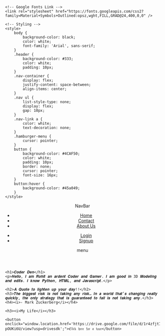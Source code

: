 <!DOCTYPE html>
<html lang="en">
<head>
    <meta charset="UTF-8">
    <meta name="viewport" content="width=device-width, initial-scale=1.0">
    <title>Coder Den</title>

    <!-- Google Fonts Link -->
    <link rel="stylesheet" href="https://fonts.googleapis.com/css2?family=Material+Symbols+Outlined:opsz,wght,FILL,GRAD@24,400,0,0" />
    
    <!-- Styling -->
    <style>
        body {
            background-color: black;
            color: white;
            font-family: 'Arial', sans-serif;
        }
        .header {
            background-color: #333;
            color: white;
            padding: 10px;
        }
        .nav-container {
            display: flex;
            justify-content: space-between;
            align-items: center;
        }
        .nav ul {
            list-style-type: none;
            display: flex;
            gap: 10px;
        }
        .nav-link a {
            color: white;
            text-decoration: none;
        }
        .hamburger-menu {
            cursor: pointer;
        }
        button {
            background-color: #4CAF50;
            color: white;
            padding: 10px;
            border: none;
            cursor: pointer;
            font-size: 16px;
        }
        button:hover {
            background-color: #45a049;
        }
    </style>
</head>

<body>
    <header class="header">
        <div class="nav-container">
            <span class="logo">NavBar</span>
            <nav class="nav">
                <ul class="nav--ul__one">
                    <li class="nav-link"><a href="#">Home</a></li>
                    <li class="nav-link"><a href="#">Contact</a></li>
                    <li class="nav-link"><a href="#">About Us</a></li>
                </ul>
                <ul class="nav--ul__two">
                    <li class="nav-link"><a href="#">Login</a></li>
                    <li class="nav-link"><a href="#">Signup</a></li>
                </ul>
            </nav>
            <span class="hamburger-menu material-symbols-outlined">menu</span>
        </div>
    </header>

    <h1>𝑪𝒐𝒅𝒆𝒓 𝑫𝒆𝒏</h1>
    <p>𝑯𝒆𝒍𝒍𝒐, 𝑰 𝒂𝒎 𝑹𝒐𝒉𝒊𝒕 𝒂𝒏 𝒂𝒓𝒅𝒆𝒏𝒕 𝑪𝒐𝒅𝒆𝒓 𝒂𝒏𝒅 𝑮𝒂𝒎𝒆𝒓. 𝑰 𝒂𝒎 𝒈𝒐𝒐𝒅 𝒊𝒏 3D 𝑴𝒐𝒅𝒆𝒍𝒊𝒏𝒈 𝒂𝒏𝒅 𝒆𝒅𝒊𝒕𝒔. 𝑰 𝒌𝒏𝒐𝒘 𝑷𝒚𝒕𝒉𝒐𝒏, 𝑯𝑻𝑴𝑳, 𝒂𝒏𝒅 𝑱𝒂𝒗𝒂𝒔𝒄𝒓𝒊𝒑𝒕.</p>

    <h2>𝑨 𝑸𝒖𝒐𝒕𝒆 𝒕𝒐 𝒍𝒊𝒈𝒉𝒕𝒆𝒏 𝒖𝒑 𝒚𝒐𝒖𝒓 𝒅𝒂𝒚!!</h2>
    <h3>𝑻𝒉𝒆 𝒃𝒊𝒈𝒈𝒆𝒔𝒕 𝒓𝒊𝒔𝒌 𝒊𝒔 𝒏𝒐𝒕 𝒕𝒂𝒌𝒊𝒏𝒈 𝒂𝒏𝒚 𝒓𝒊𝒔𝒌… 𝑰𝒏 𝒂 𝒘𝒐𝒓𝒍𝒅 𝒕𝒉𝒂𝒕’𝒔 𝒄𝒉𝒂𝒏𝒈𝒊𝒏𝒈 𝒓𝒆𝒂𝒍𝒍𝒚 𝒒𝒖𝒊𝒄𝒌𝒍𝒚, 𝒕𝒉𝒆 𝒐𝒏𝒍𝒚 𝒔𝒕𝒓𝒂𝒕𝒆𝒈𝒚 𝒕𝒉𝒂𝒕 𝒊𝒔 𝒈𝒖𝒂𝒓𝒂𝒏𝒕𝒆𝒆𝒅 𝒕𝒐 𝒇𝒂𝒊𝒍 𝒊𝒔 𝒏𝒐𝒕 𝒕𝒂𝒌𝒊𝒏𝒈 𝒂𝒏𝒚.</h3>
    <h4><i>- Mark Zuckerberg</i></h4>

    <h3><i>My Life</i></h3>

    <button onclick="window.location.href='https://drive.google.com/file/d/1r4zfjtIcu_4oxHkLrAi2XiE8-pOUKi6U/view?usp=drivesdk';">ℭ𝔩𝔦𝔠𝔨 𝔥𝔢𝔯𝔢 𝔣𝔬𝔯 𝔞 𝔱𝔬𝔲𝔯</button>
</body>
</html>
